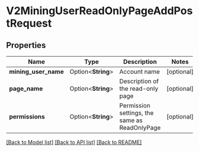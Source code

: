 # V2MiningUserReadOnlyPageAddPostRequest

## Properties

Name | Type | Description | Notes
------------ | ------------- | ------------- | -------------
**mining_user_name** | Option<**String**> | Account name | [optional]
**page_name** | Option<**String**> | Description of the read-only page | [optional]
**permissions** | Option<**String**> | Permission settings, the same as ReadOnlyPage | [optional]

[[Back to Model list]](../README.md#documentation-for-models) [[Back to API list]](../README.md#documentation-for-api-endpoints) [[Back to README]](../README.md)


